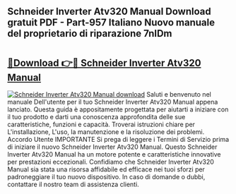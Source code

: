 ## Schneider Inverter Atv320 Manual Download gratuit PDF - Part-957 Italiano Nuovo manuale del proprietario di riparazione 7nIDm

# <h2><a href="http://dfg53m7.blite.top/?on=Schneider+Inverter+Atv320+Manual">🔗Download 👉🔴 Schneider Inverter Atv320 Manual</a></h2>

[![Schneider Inverter Atv320 Manual download](https://i.imgur.com/lujVjoI.png)](http://dfg53m7.blite.top/?on=Schneider+Inverter+Atv320+Manual)
Saluti e benvenuto nel manuale Dell'utente per il tuo Schneider Inverter Atv320 Manual appena lanciato. Questa guida è appositamente progettata per aiutarti a iniziare con il tuo prodotto e darti una conoscenza approfondita delle sue caratteristiche, funzioni e capacità. Troverai istruzioni chiare per L'installazione, L'uso, la manutenzione e la risoluzione dei problemi. Accordo Utente IMPORTANTE Si prega di leggere i Termini di Servizio prima di iniziare il nuovo Schneider Inverter Atv320 Manual. Questo Schneider Inverter Atv320 Manual ha un motore potente e caratteristiche innovative per prestazioni eccezionali. Confidiamo che Schneider Inverter Atv320 Manual sia stata una risorsa affidabile ed efficace nei tuoi sforzi per padroneggiare il tuo nuovo dispositivo. In caso di domande o dubbi, contattare il nostro team di assistenza clienti.
